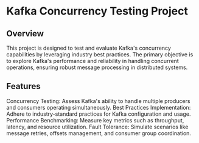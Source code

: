#  Kafka Concurrency Testing Project
## Overview
This project is designed to test and evaluate Kafka's concurrency capabilities by leveraging industry best practices. The primary objective is to explore Kafka's performance and reliability in handling concurrent operations, ensuring robust message processing in distributed systems.

## Features
Concurrency Testing: Assess Kafka's ability to handle multiple producers and consumers operating simultaneously.
Best Practices Implementation: Adhere to industry-standard practices for Kafka configuration and usage.
Performance Benchmarking: Measure key metrics such as throughput, latency, and resource utilization.
Fault Tolerance: Simulate scenarios like message retries, offsets management, and consumer group coordination.
